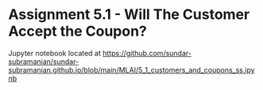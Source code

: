 # Assignment 5.1 - Will The Customer Accept the Coupon?





Jupyter notebook located at https://github.com/sundar-subramanian/sundar-subramanian.github.io/blob/main/MLAI/5_1_customers_and_coupons_ss.ipynb

 
